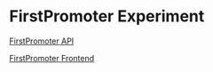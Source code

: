 # FirstPromoter Experiment

[FirstPromoter API](firstpromoter-api/README.md)

[FirstPromoter Frontend](frontend/README.md)
